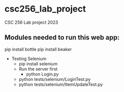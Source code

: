 # csc256_lab_project
CSC 256 Lab project 2023

Modules needed to run this web app:
-----------------------------
pip install bottle
pip install beaker




- Testing Selenium
    - pip install selenium
    - Run the server first
        - python Login.py
    - python tests/selenium/LoginTest.py
    - python tests/selenium/ItemUpdateTest.py